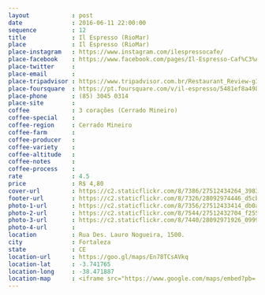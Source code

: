 ```yaml
---
layout            : post
date              : 2016-06-11 22:00:00
sequence          : 12
title             : Il Espresso (RioMar)
place             : Il Espresso (RioMar)
place-instagram   : https://www.instagram.com/ilespressocafe/
place-facebook    : https://www.facebook.com/pages/Il-Espresso-Caf%C3%A9/1591584107742016?fref=ts
place-twitter     : 
place-email       : 
place-tripadvisor : https://www.tripadvisor.com.br/Restaurant_Review-g303293-d8248322-Reviews-Il_Espresso-Fortaleza_State_of_Ceara.html
place-foursquare  : https://pt.foursquare.com/v/il-espresso/5481ef8a498e3e8cf7ad880c
place-phone       : (85) 3045 0314
place-site        : 
coffee            : 3 corações (Cerrado Mineiro)
coffee-special    : 
coffee-region     : Cerrado Mineiro
coffee-farm       : 
coffee-producer   : 
coffee-variety    : 
coffee-altitude   : 
coffee-notes      : 
coffee-process    : 
rate              : 4.5
price             : R$ 4,80
cover-url         : https://c2.staticflickr.com/8/7386/27512434264_3983c3f7b9_o.jpg
footer-url        : https://c2.staticflickr.com/8/7326/28092974446_d5cbbf1b87_o.jpg
photo-1-url       : https://c2.staticflickr.com/8/7356/27512433414_db0a3eca79_o.jpg
photo-2-url       : https://c2.staticflickr.com/8/7544/27512432704_f255c457c4_o.jpg
photo-3-url       : https://c2.staticflickr.com/8/7440/28092971926_099929e47e_o.jpg
photo-4-url       : 
location          : Rua Des. Lauro Nogueira, 1500.
city              : Fortaleza
state             : CE
location-url      : https://goo.gl/maps/En78TCsAVkq
location-lat      : -3.741765
location-long     : -38.471887
location-map      : <iframe src="https://www.google.com/maps/embed?pb=!1m18!1m12!1m3!1d3981.3130116352927!2d-38.47407548573121!3d-3.741823444287512!2m3!1f0!2f0!3f0!3m2!1i1024!2i768!4f13.1!3m3!1m2!1s0x7c74631f2768a13%3A0xcfe3f384b9308e03!2sRioMar+Fortaleza!5e0!3m2!1spt-BR!2sbr!4v1468169566167" width="100%" height="450" frameborder="0" style="border:0" scrolling="no"></iframe>
---
```


